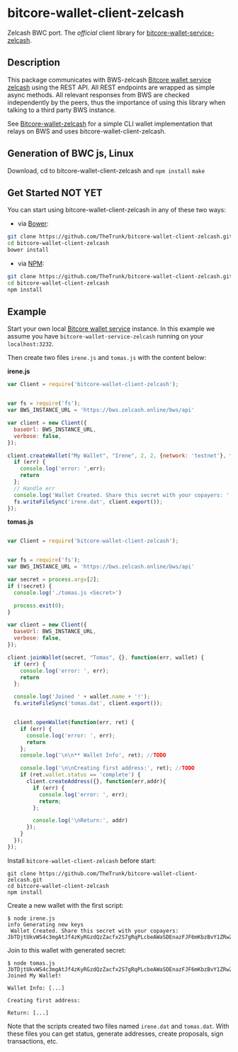 # bitcore-wallet-client-zelcash

Zelcash BWC port.
The *official* client library for [bitcore-wallet-service-zelcash](https://github.com/TheTrunk/bitcore-wallet-service-zelcash).

## Description

This package communicates with BWS-zelcash [Bitcore wallet service zelcash](https://github.com/TheTrunk/bitcore-wallet-service-zelcash) using the REST API. All REST endpoints are wrapped as simple async methods. All relevant responses from BWS are checked independently by the peers, thus the importance of using this library when talking to a third party BWS instance.

See [Bitcore-wallet-zelcash](https://github.com/TheTrunk/bitcore-wallet-zelcash) for a simple CLI wallet implementation that relays on BWS and uses bitcore-wallet-client-zelcash.

## Generation of BWC js, Linux
Download, cd to bitcore-wallet-client-zelcash and 
`npm install`
`make`

## Get Started NOT YET

You can start using bitcore-wallet-client-zelcash in any of these two ways:

* via [Bower](http://bower.io/):
```sh
git clone https://github.com/TheTrunk/bitcore-wallet-client-zelcash.git
cd bitcore-wallet-client-zelcash
bower install
```
* via [NPM](https://www.npmjs.com): 
```sh
git clone https://github.com/TheTrunk/bitcore-wallet-client-zelcash.git
cd bitcore-wallet-client-zelcash
npm install
```

## Example

Start your own local [Bitcore wallet service](https://github.com/TheTrunk/bitcore-wallet-service-zelcash) instance. In this example we assume you have `bitcore-wallet-service-zelcash` running on your `localhost:3232`.

Then create two files `irene.js` and `tomas.js` with the content below:

**irene.js**

``` javascript
var Client = require('bitcore-wallet-client-zelcash');


var fs = require('fs');
var BWS_INSTANCE_URL = 'https://bws.zelcash.online/bws/api'

var client = new Client({
  baseUrl: BWS_INSTANCE_URL,
  verbose: false,
});

client.createWallet("My Wallet", "Irene", 2, 2, {network: 'testnet'}, function(err, secret) {
  if (err) {
    console.log('error: ',err);
    return
  };
  // Handle err
  console.log('Wallet Created. Share this secret with your copayers: ' + secret);
  fs.writeFileSync('irene.dat', client.export());
});
```

**tomas.js**

``` javascript

var Client = require('bitcore-wallet-client-zelcash');


var fs = require('fs');
var BWS_INSTANCE_URL = 'https://bws.zelcash.online/bws/api'

var secret = process.argv[2];
if (!secret) {
  console.log('./tomas.js <Secret>')

  process.exit(0);
}

var client = new Client({
  baseUrl: BWS_INSTANCE_URL,
  verbose: false,
});

client.joinWallet(secret, "Tomas", {}, function(err, wallet) {
  if (err) {
    console.log('error: ', err);
    return
  };

  console.log('Joined ' + wallet.name + '!');
  fs.writeFileSync('tomas.dat', client.export());


  client.openWallet(function(err, ret) {
    if (err) {
      console.log('error: ', err);
      return
    };
    console.log('\n\n** Wallet Info', ret); //TODO

    console.log('\n\nCreating first address:', ret); //TODO
    if (ret.wallet.status == 'complete') {
      client.createAddress({}, function(err,addr){
        if (err) {
          console.log('error: ', err);
          return;
        };

        console.log('\nReturn:', addr)
      });
    }
  });
});
```

Install `bitcore-wallet-client-zelcash` before start:

```
git clone https://github.com/TheTrunk/bitcore-wallet-client-zelcash.git
cd bitcore-wallet-client-zelcash
npm install
```

Create a new wallet with the first script:

```
$ node irene.js
info Generating new keys
 Wallet Created. Share this secret with your copayers: JbTDjtUkvWS4c3mgAtJf4zKyRGzdQzZacfx2S7gRqPLcbeAWaSDEnazFJF6mKbzBvY1ZRwZCbvT
```

Join to this wallet with generated secret:

```
$ node tomas.js JbTDjtUkvWS4c3mgAtJf4zKyRGzdQzZacfx2S7gRqPLcbeAWaSDEnazFJF6mKbzBvY1ZRwZCbvT
Joined My Wallet!

Wallet Info: [...]

Creating first address:

Return: [...]

```

Note that the scripts created two files named `irene.dat` and `tomas.dat`. With these files you can get status, generate addresses, create proposals, sign transactions, etc.